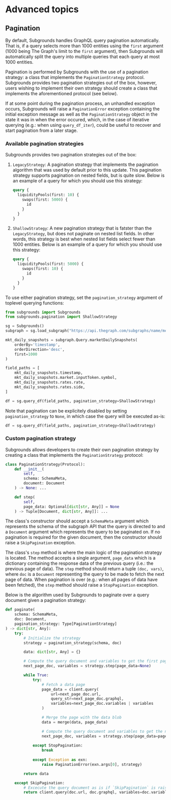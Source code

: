 # Advanced topics

## Pagination
By default, Subgrounds handles GraphQL query pagination automatically. That is, if a query selects more than 1000 entities using the `first` argument (1000 being The Graph's limit to the `first` argument), then Subgrounds will automatically split the query into multiple queries that each query at most 1000 entities.

Pagination is performed by Subgrounds with the use of a pagination strategy: a class that implements the `PaginationStrategy` protocol. Subgrounds provides two pagination strategies out of the box, however, users wishing to implement their own strategy should create a class that implements the aforementioned protocol (see below).

If at some point during the pagination process, an unhandled exception occurs, Subgrounds will raise a `PaginationError` exception containing the initial exception message as well as the `PaginationStrategy` object in the state it was in when the error occured, which, in the case of iterative querying (e.g.: when using `query_df_iter`), could be useful to recover and start pagination from a later stage.

### Available pagination strategies
Subgrounds provides two pagination strategies out of the box:
1. `LegacyStrategy`: A pagination strategy that implements the pagination algorithm that was used by default prior to this update. This pagination strategy supports pagination on nested fields, but is quite slow. Below is an example of a query for which you should use this strategy:
    ```graphql
    query {
      liquidityPools(first: 10) {
        swaps(first: 5000) {
          id
        }
      }
    }
    ```

2. `ShallowStrategy`: A new pagination strategy that is fatster than the `LegacyStrategy`, but does not paginate on nested list fields. In other words, this strategy is best when nested list fields select fewer than 1000 entities. Below is an example of a query for which you should use this strategy:
    ```graphql
    query {
      liquidityPools(first: 5000) {
        swaps(first: 10) {
          id
        }
      }
    }
    ```

To use either pagination strategy, set the `pagination_strategy` argument of toplevel querying functions:
```python
from subgrounds import Subgrounds
from subgrounds.pagination import ShallowStrategy

sg = Subgrounds()
subgraph = sg.load_subgraph("https://api.thegraph.com/subgraphs/name/messari/compound-ethereum")

mkt_daily_snapshots = subgraph.Query.marketDailySnapshots(
    orderBy='timestamp',
    orderDirection='desc',
    first=1000
)

field_paths = [
    mkt_daily_snapshots.timestamp,
    mkt_daily_snapshots.market.inputToken.symbol,
    mkt_daily_snapshots.rates.rate,
    mkt_daily_snapshots.rates.side,
]

df = sg.query_df(field_paths, pagination_strategy=ShallowStrategy) 
```

Note that pagination can be explicitely disabled by setting `pagination_strategy` to `None`, in which case the query will be executed as-is:
```python
df = sg.query_df(field_paths, pagination_strategy=ShallowStrategy) 
```

### Custom pagination strategy
Subgrounds allows developers to create their own pagination strategy by creating a class that implements the `PaginationStrategy` protocol:
```python
class PaginationStrategy(Protocol):
    def __init__(
        self,
        schema: SchemaMeta,
        document: Document
    ) -> None: ...

    def step(
        self,
        page_data: Optional[dict[str, Any]] = None
    ) -> Tuple[Document, dict[str, Any]]: ...
```

The class's constructor should accept a `SchemaMeta` argument which represents the schema of the subgraph API that the query is directed to and a `Document` argument which represents the query to be paginated on. If no pagination is required for the given document, then the constructor should raise a `SkipPagination` exception.

The class's `step` method is where the main logic of the pagination strategy is located. The method accepts a single argument, `page_data` which is a dictionary containing the response data of the previous query (i.e.: the previous page of data). The `step` method should return a tuple `(doc, vars)`, where `doc` is a `Document` representing the query to be made to fetch the next page of data. When pagination is over (e.g.: when all pages of data have been fetched), the `step` method should raise a `StopPagination` exception.

Below is the algorithm used by Subgrounds to paginate over a query document given a pagination strategy:
```python
def paginate(
    schema: SchemaMeta,
    doc: Document,
    pagination_strategy: Type[PaginationStrategy]
) -> dict[str, Any]:
    try:
        # Initialize the strategy
        strategy = pagination_strategy(schema, doc)

        data: dict[str, Any] = {}

        # Compute the query document and variables to get the first page of data
        next_page_doc, variables = strategy.step(page_data=None)

        while True:
            try:
                # Fetch a data page
                page_data = client.query(
                    url=next_page_doc.url,
                    query_str=next_page_doc.graphql,
                    variables=next_page_doc.variables | variables
                )

                # Merge the page with the data blob
                data = merge(data, page_data)

                # Compute the query document and variables to get the next page of data
                next_page_doc, variables = strategy.step(page_data=page_data)
            
            except StopPagination:
                break
            
            except Exception as exn:
                raise PaginationError(exn.args[0], strategy)

        return data

    except SkipPagination:
        # Excecute the query document as is if `SkipPagination` is raised
        return client.query(doc.url, doc.graphql, variables=doc.variables)
```
